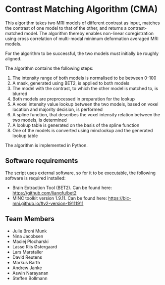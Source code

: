 # Contrast Matching Algorithm (CMA)

This algorithm takes two MRI models of different contrast as input, matches the contrast of one model to that of the other, and returns a contrast-matched model. The algorithm thereby enables non-linear coregistration using cross correlation of multi-modal minimum deformation averaged MRI models. 

For the algorithm to be successful, the two models must initially be roughly aligned.

The algorithm contains the following steps: 

  1. The intensity range of both models is normalised to be between 0-100
  2. A mask, generated using BET2, is applied to both models
  2. The model with the contrast, to which the other model is matched to, is blurred
  3. Both models are preprocessed in preparation for the lookup 
  4. A voxel intensity value lookup between the two models, based on voxel location and majority decision, is performed
  5. A spline function, that describes the voxel intensity relation between the two models, is determined
  6. A lookup table is generated on the basis of the spline function
  7. One of the models is converted using minclookup and the generated lookup table

The algorithm is implemented in Python. 

## Software requirements

The script uses external software, so for it to be executable, the following software is required installed:  

- Brain Extraction Tool (BET2). Can be found here: https://github.com/liangfu/bet2
- MINC toolkit version 1.9.11. Can be found here: https://bic-mni.github.io/#v2-version-19111911

## Team Members

- Julie Broni Munk
- Nina Jacobsen
- Maciej Plocharski
- Lasse Riis Østergaard
- Lars Marstaller
- David Reutens 
- Markus Barth
- Andrew Janke
- Aswin Narayanan
- Steffen Bollmann

